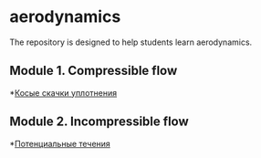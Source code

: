 # aerodynamics
The repository is designed to help students learn aerodynamics.

## Module 1. Compressible flow
*[Косые скачки уплотнения](https://nbviewer.jupyter.org/github/yakovglee/aerodynamics/blob/main/Oblique_Shock.ipynb)

## Module 2. Incompressible flow
*[Потенциальные течения](https://nbviewer.jupyter.org/github/yakovglee/aerodynamics/blob/main/Potenttial_Flow.ipynb)
